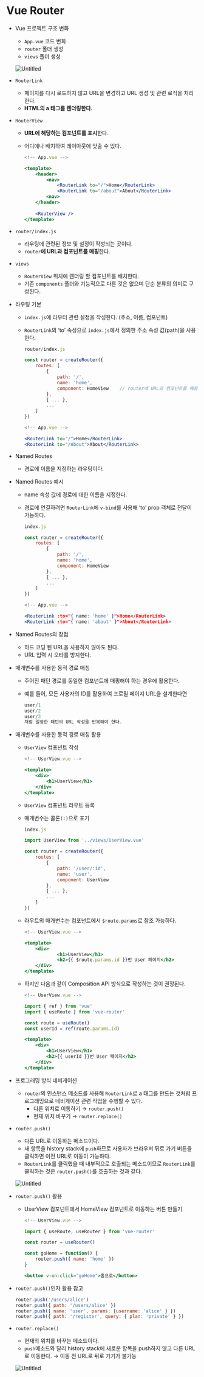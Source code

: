 # Vue Router

- Vue 프로젝트 구조 변화
    - `App.vue` 코드 변화
    - `router` 폴더 생성
    - `views` 폴더 생성
    
    ![Untitled](./images/Vue%20Router/Untitled.png  )
    
- `RouterLink`
    - 페이지를 다시 로드하지 않고 URL을 변경하고 URL 생성 및 관련 로직을 처리한다.
    - **HTML의 a 태그를 렌더링한다.**
- `RouterView`
    - **URL에 해당하는 컴포넌트를 표시**한다.
    - 어디에나 배치하여 레이아웃에 맞출 수 있다.
        
        ```jsx
        <!-- App.vue -->
        
        <template>
        	<header>
        		<nav>
        			<RouterLink to="/">Home</RouterLink>
        			<RouterLink to="/about">About</RouterLink>
        		<nav>
        	</header>
        	
        	<RouterView />
        </template>
        ```
        

- `router/index.js`
    - 라우팅에 관련된 정보 및 설정이 작성되는 곳이다.
    - `router`**에 URL과 컴포넌트를 매핑**한다.
- `views`
    - `RouterView` 위치에 렌더링 할 컴포넌트를 배치한다.
    - 기존 `components` 폴더와 기능적으로 다른 것은 없으며 단순 분류의 의미로 구성된다.
- 라우팅 기본
    - `index.js`에 라우터 관련 설정을 작성한다. (주소, 이름, 컴포넌트)
    - `RouterLink`의 ‘to’ 속성으로 `index.js`에서 정의한 주소 속성 값(path)을 사용한다.
        
        ```jsx
        router/index.js
        
        const router = createRouter({
        	routes: [
        		{
        			path: '/',
        			name: 'home',
        			component: HomeView    // router에 URL과 컴포넌트를 매핑
        		},
        		{ ... }, 
        		...
        	]
        })
        ```
        
        ```jsx
        <!-- App.vue -->
        
        <RouterLink to="/">Home</RouterLink>
        <RouterLink to="/About">About</RouterLink>
        ```
        

- Named Routes
    - 경로에 이름을 지정하는 라우팅이다.
- Named Routes 예시
    - name 속성 값에 경로에 대한 이름을 지정한다.
    - 경로에 연결하려면 `RouterLink`에 `v-bind`를 사용해 ‘to’ prop 객체로 전달이 가능하다.
        
        ```jsx
        index.js
        
        const router = createRouter({
        	routes: [
        		{
        			path: '/',
        			name: 'home',
        			component: HomeView
        		},
        		{ ... },
        		...
        	]
        })
        ```
        
        ```jsx
        <!-- App.vue -->
        
        <RouterLink :to="{ name: 'home' }">Home</RouterLink>
        <RouterLink :to="{ name: 'about' }">About</RouterLink>
        ```
        
- Named Routes의 장점
    - 하드 코딩 된 URL을 사용하지 않아도 된다.
    - URL 입력 시 오타를 방지한다.

- 매개변수를 사용한 동적 경로 매칭
    - 주어진 패턴 경로를 동일한 컴포넌트에 매핑해야 하는 경우에 활용한다.
    - 예를 들어, 모든 사용자의 ID를 활용하여 프로필 페이지 URL을 설계한다면
        
        ```jsx
        user/1
        user/2
        user/3
        처럼 일정한 패턴의 URL 작성을 반복해야 한다.
        ```
        
- 매개변수를 사용한 동적 경로 매칭 활용
    - `UserView` 컴포넌트 작성
        
        ```jsx
        <!-- UserView.vue -->
        
        <template>
        	<div>
        		<h1>UserView</h1>
        	</div>
        </template>
        ```
        
    - `UserView` 컴포넌트 라우트 등록
    - 매개변수는 콜론`(:)`으로 표기
        
        ```jsx
        index.js
        
        import UserView from '../views/UserView.vue'
        
        const router = createRouter({
        	routes: [
        		{
        			path: '/user/:id',
        			name: 'user',
        			component: UserView
        		},
        		{ ... },
        		...
        	]
        })
        ```
        
    
    - 라우트의 매개변수는 컴포넌트에서 `$route.params`로 참조 가능하다.
        
        ```jsx
        <!-- UserView.vue -->
        
        <template>
        	<div>
        			<h1>UserView</h1>
        			<h2>{{ $route.params.id }}번 User 페이지</h2>
        	</div>
        </template>
        ```
        
    
    - 하지만 다음과 같이 Composition API 방식으로 작성하는 것이 권장된다.
        
        ```jsx
        <!-- UserView.vue -->
        
        import { ref } from 'vue'
        import { useRoute } from 'vue-router'
        
        const route = useRoute()
        const userId = ref(route.params.id)
        
        <template>
        	<div>
        		<h1>UserView</h1>
        		<h2>{{ userId }}번 User 페이지</h2>
        	</div>
        </template>
        ```
        
- 프로그래밍 방식 네비게이션
    - `router`의 인스턴스 메소드를 사용해 `RouterLink`로 a 태그를 만드는 것처럼 프로그래밍으로 네비게이션 관련 작업을 수행할 수 있다.
        - 다른 위치로 이동하기 → `router.push()`
        - 현재 위치 바꾸기 → `router.replace()`
- `router.push()`
    - 다른 URL로 이동하는 메소드이다.
    - 새 항목을 history stack에 `push`하므로 사용자가 브라우저 뒤로 가기 버튼을 클릭하면 이전 URL로 이동이 가능하다.
    - `RouterLink`를 클릭했을 때 내부적으로 호출되는 메소드이므로 `RouterLink`를 클릭하는 것은 `router.push()`를 호출하는 것과 같다.
    
    ![Untitled](./images/Vue%20Router/Untitled%201.png)
    
- `router.push()` 활용
    - UserView 컴포넌트에서 HomeView 컴포넌트로 이동하는 버튼 만들기
        
        ```jsx
        <!-- UserView.vue -->
        
        import { useRoute, useRouter } from 'vue-router'
        
        const router = useRouter()
        
        const goHome = function() {
        	router.push({ name: 'home' })
        }
        
        <button v-on:click="goHome">홈으로</button>
        ```
        
- `router.push()`인자 활용 참고
    
    ```jsx
    router.push('/users/alice')
    router.push({ path: '/users/alice' })
    router.push({ name: 'user', params: {username: 'alice' } })
    router.push({ path: '/register', query: { plan: 'private' } })
    ```
    
- `router.replace()`
    - 현재의 위치를 바꾸는 메소드이다.
    - `push`메소드와 달리 history stack에 새로운 항목을 push하지 않고 다른 URL로 이동한다. → 이동 전 URL로 뒤로 가기가 불가능
    
    ![Untitled](./images/Vue%20Router/Untitled%202.png)